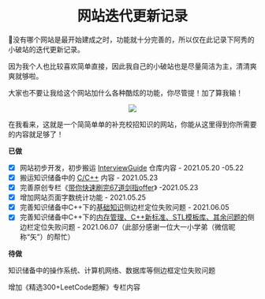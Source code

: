 <h1 align="center">网站迭代更新记录</h1>

🎉没有哪个网站是最开始建成之时，功能就十分完善的，所以仅在此记录下阿秀的小破站的迭代更新记录。

因为我个人也比较喜欢简单直接，因此我自己的小破站也是尽量简洁为主，清清爽爽就够啦。

大家也不要让我给这个网站加什么各种酷炫的功能，你尽管提！加了算我输！

<div align="center">
    <img style="align:center;"  src="https://cdn.jsdelivr.net/gh/forthespada/mediaImage2@4.8/202106/任性.png" style="zoom:10%;" />
</div>





在我看来，这就是一个简简单单的补充校招知识的网站，你能从这里得到你所需要的内容就足够了！

**已做**

+ [x] 网站初步开发，初步搬运 [InterviewGuide](https://github.com/forthespada/InterviewGuide) 仓库内容 - 2021.05.20 -05.22
+ [x] 搬运知识储备中的 [C/C++](Doc/Knowledge/C++/README.md) 内容 - 2021.05.23
+ [x] 完善原创专栏《[带你快速刷完67道剑指offer](https://interviewguide.cn/#/Doc/Knowledge/%E7%AE%97%E6%B3%95/%E5%B8%A6%E4%BD%A0%E5%BF%AB%E9%80%9F%E5%88%B7%E5%AE%8C67%E9%81%93%E5%89%91%E6%8C%87offer/README)》 -2021.05.23
+ [x] 增加网站页面字数统计功能 - 2021.05.25
+ [x] 完善知识储备中C++下的[基础知识](Doc/Knowledge/C++/基础语法/基础语法.md)侧边栏定位失败问题 - 2021.06.05
+ [x] 完善知识储备中C++下的[内存管理、C++新标准、STL模板库、其余问题的](Doc/Knowledge/C++/README.md)侧边栏定位失败问题 - 2021.06.07（此部分感谢一位大一小学弟（微信昵称“矢”）的帮忙）

<!-- +[x] 为复选框-->

**待做**

知识储备中的操作系统、计算机网络、数据库等侧边框定位失败问题

增加《精选300+LeetCode题解》专栏内容





